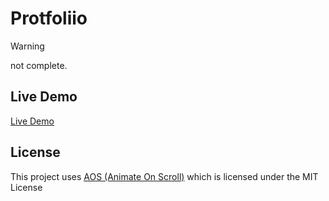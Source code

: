 # Protfoliio
> [!WARNING]
> not complete.

## Live Demo
[Live Demo](https://jumaqasimim.github.io/Protfoliio/)


## License
This project uses [AOS (Animate On Scroll)](https://github.com/michalsnik/aos) which is licensed under the MIT License
